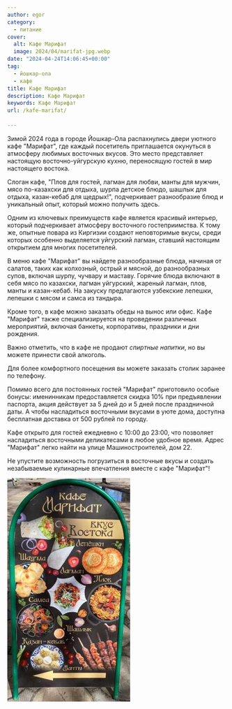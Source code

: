 ```yaml
---
author: egor
category:
  - питание
cover:
  alt: Кафе Марифат
  image: 2024/04/marifat-jpg.webp
date: "2024-04-24T14:06:45+00:00"
tag:
  - йошкар-ола
  - кафе
title: Кафе Марифат
description: Кафе Марифат
keywords: Кафе Марифат
url: /kafe-marifat/

---
```

Зимой 2024 года в городе Йошкар-Ола распахнулись двери уютного кафе "Марифат", где каждый посетитель приглашается окунуться в атмосферу любимых восточных вкусов. Это место представляет настоящую восточно-уйгурскую кухню, переносящую гостей в мир настоящего востока.

Слоган кафе, "Плов для гостей, лагман для любви, манты для мужчин, мясо по-казахски для отдыха, шурпа детское блюдо, шашлык для отдыха, казан-кебаб для щедрых!", подчеркивает разнообразие блюд и уникальный опыт, который можно получить здесь.

Одним из ключевых преимуществ кафе является красивый интерьер, который подчеркивает атмосферу восточного гостеприимства. К тому же, опытные повара из Киргизии создают неповторимые вкусы, среди которых особенно выделяется уйгурский лагман, ставший настоящим открытием для многих посетителей.

В меню кафе "Марифат" вы найдете разнообразные блюда, начиная от салатов, таких как колхозный, острый и мясной, до разнообразных супов, включая шурпу, чучвару и маставу. Горячие блюда включают в себя мясо по казахски, лагман уйгурский, жареный лагман, плов, манты и казан-кебаб. На закуску предлагаются узбекские лепешки, лепешки с мясом и самса из тандыра.

Кроме того, в кафе можно заказать обеды на вынос или офис. Кафе "Марифат" также специализируется на проведении различных мероприятий, включая банкеты, корпоративы, праздники и дни рождения.

Важно отметить, что в кафе не продают _спиртные напитки_, но вы можете принести свой алкоголь.

Для более комфортного посещения вы можете заказать столик заранее по телефону.

Помимо всего для постоянных гостей "Марифат" приготовило особые бонусы: именинникам предоставляется скидка 10% при предъявлении паспорта, акция действует за 5 дней до и 5 дней после праздничной даты. А чтобы насладиться восточными вкусами в уюте дома, доступна бесплатная доставка от 500 рублей по городу.

Кафе открыто для гостей ежедневно с 10:00 до 23:00, что позволяет насладиться восточными деликатесами в любое удобное время. Адрес "Марифат" легко найти на улице Машиностроителей, дом 22.

Не упустите возможность погрузиться в восточные вкусы и создать незабываемые кулинарные впечатления вместе с кафе "Марифат"!

![](2024/04/marifat-2.jpg)
